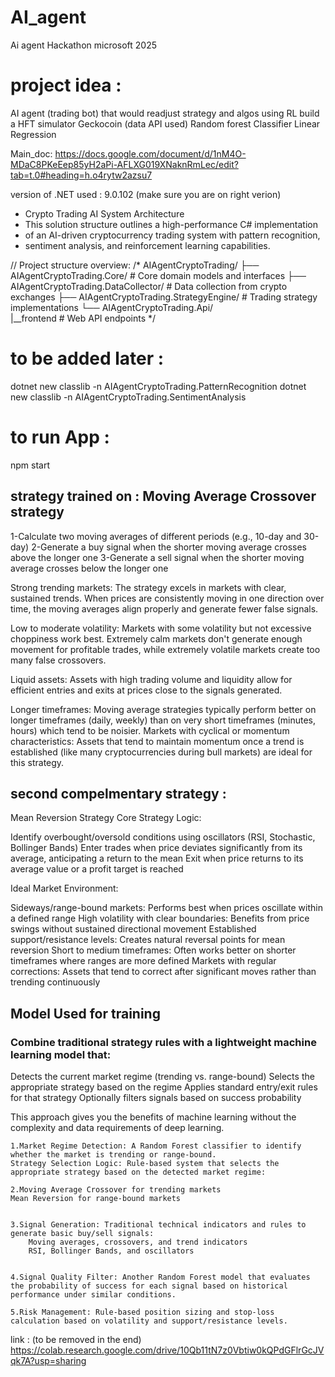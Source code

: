 # AI_agent
Ai agent Hackathon microsoft 2025

# project idea : 
AI agent (trading bot) that would readjust strategy and algos using RL 
build a HFT simulator
Geckocoin (data API used)
Random forest Classifier
Linear Regression

Main_doc:
https://docs.google.com/document/d/1nM4O-MDaC8PKeEep85yH2aPi-AFLXG019XNaknRmLec/edit?tab=t.0#heading=h.o4rytw2azsu7

version of .NET used : 9.0.102 (make sure you are on right verion)

 * Crypto Trading AI System Architecture
 * This solution structure outlines a high-performance C# implementation
 * of an AI-driven cryptocurrency trading system with pattern recognition,
 * sentiment analysis, and reinforcement learning capabilities.
 

// Project structure overview:
/*
AIAgentCryptoTrading/
├── AIAgentCryptoTrading.Core/             # Core domain models and interfaces
├── AIAgentCryptoTrading.DataCollector/    # Data collection from crypto exchanges
├── AIAgentCryptoTrading.StrategyEngine/   # Trading strategy implementations
└── AIAgentCryptoTrading.Api/    
|__frontend          # Web API endpoints
*/

# to be added later :
dotnet new classlib -n AIAgentCryptoTrading.PatternRecognition
dotnet new classlib -n AIAgentCryptoTrading.SentimentAnalysis

# to run App : 
npm start

## strategy trained on : Moving Average Crossover strategy
1-Calculate two moving averages of different periods (e.g., 10-day and 30-day)
2-Generate a buy signal when the shorter moving average crosses above the longer one
3-Generate a sell signal when the shorter moving average crosses below the longer one

Strong trending markets: The strategy excels in markets with clear, sustained trends. When prices are consistently moving in one direction over time, the moving averages align properly and generate fewer false signals.

Low to moderate volatility: Markets with some volatility but not excessive choppiness work best. Extremely calm markets don't generate enough movement for profitable trades, while extremely volatile markets create too many false crossovers.

Liquid assets: Assets with high trading volume and liquidity allow for efficient entries and exits at prices close to the signals generated.

Longer timeframes: Moving average strategies typically perform better on longer timeframes (daily, weekly) than on very short timeframes (minutes, hours) which tend to be noisier.
Markets with cyclical or momentum characteristics: Assets that tend to maintain momentum once a trend is established (like many cryptocurrencies during bull markets) are ideal for this strategy.

## second compelmentary strategy : 
Mean Reversion Strategy
Core Strategy Logic:

Identify overbought/oversold conditions using oscillators (RSI, Stochastic, Bollinger Bands)
Enter trades when price deviates significantly from its average, anticipating a return to the mean
Exit when price returns to its average value or a profit target is reached

Ideal Market Environment:

Sideways/range-bound markets: Performs best when prices oscillate within a defined range
High volatility with clear boundaries: Benefits from price swings without sustained directional movement
Established support/resistance levels: Creates natural reversal points for mean reversion
Short to medium timeframes: Often works better on shorter timeframes where ranges are more defined
Markets with regular corrections: Assets that tend to correct after significant moves rather than trending continuously

## Model Used for training
### Combine traditional strategy rules with a lightweight machine learning model that:
Detects the current market regime (trending vs. range-bound)
Selects the appropriate strategy based on the regime
Applies standard entry/exit rules for that strategy
Optionally filters signals based on success probability

This approach gives you the benefits of machine learning without the complexity and data requirements of deep learning.

    1.Market Regime Detection: A Random Forest classifier to identify whether the market is trending or range-bound.
    Strategy Selection Logic: Rule-based system that selects the appropriate strategy based on the detected market regime:

    2.Moving Average Crossover for trending markets
    Mean Reversion for range-bound markets


    3.Signal Generation: Traditional technical indicators and rules to generate basic buy/sell signals:
        Moving averages, crossovers, and trend indicators
        RSI, Bollinger Bands, and oscillators


    4.Signal Quality Filter: Another Random Forest model that evaluates the probability of success for each signal based on historical performance under similar conditions.

    5.Risk Management: Rule-based position sizing and stop-loss calculation based on volatility and support/resistance levels.

link : (to be removed in the end) https://colab.research.google.com/drive/10Qb11tN7z0Vbtiw0kQPdGFlrGcJVqk7A?usp=sharing